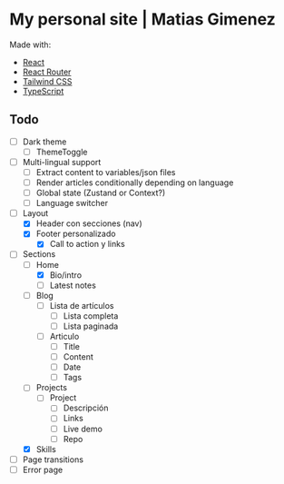 # My personal site | Matias Gimenez 
Made with:
- [React](https://es.react.dev/)
- [React Router](https://reactrouter.com/en/main)
- [Tailwind CSS](https://tailwindcss.com/)
- [TypeScript](https://www.typescriptlang.org/)
  
## Todo

- [ ] Dark theme
  - [ ] ThemeToggle

- [ ] Multi-lingual support
  - [ ] Extract content to variables/json files
  - [ ] Render articles conditionally depending on language
  - [ ] Global state (Zustand or Context?)
  - [ ] Language switcher

- [ ] Layout
  - [x] Header con secciones (nav)
  - [x] Footer personalizado
    - [x] Call to action y links

- [ ] Sections
  - [ ] Home
    - [x] Bio/intro
    - [ ] Latest notes
  - [ ] Blog
    - [ ] Lista de artículos
      - [ ] Lista completa
      - [ ] Lista paginada
    - [ ] Articulo
      - [ ] Title
      - [ ] Content
      - [ ] Date
      - [ ] Tags 
  - [ ] Projects
    - [ ] Project
      - [ ] Descripción
      - [ ] Links
      - [ ] Live demo
      - [ ] Repo 
  - [x] Skills

- [ ] Page transitions
- [ ] Error page

